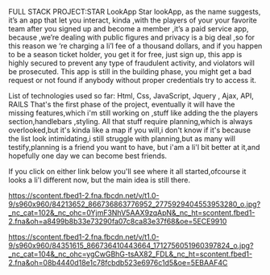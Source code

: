FULL STACK PROJECT:STAR LookApp
Star lookApp, as the name  suggests, it’s an app that let you interact, kinda ,with  the players of your your favorite team  after you signed up and become a member ,it’s a paid service app, because ,we’re dealing with public figures and privacy is a big deal ,so for this reason  we ‘re charging  a li’l fee of a thousand dollars, and if you happen to be a season ticket holder, you get it  for free, just sign up, this app is highly secured to prevent any type of fraudulent activity, and violators will be prosecuted. This app is still in the building phase, you might get a bad request or not found if anybody without proper credentials try to access it.

List of technologies used so far:
Html, Css, JavaScript,  Jquery ,  Ajax, API, RAILS
That's the first phase of the project, eventually it will have the missing features,which i'm still working on ,stuff like adding the the players section,handlebars ,styling.
All that stuff require planning,which is always overlooked,but it's kinda like a map if you will,i don't know if it's because the list look intimidating,i still struggle with planning,but as many will testify,planning is a friend you want to have, but i'am a li'l bit better at it,and hopefully one day we can become best friends.

If you click on either link  below you'll see where it all started,ofcourse it looks a li'l different now, but the main idea is still there.

https://scontent.fbed1-2.fna.fbcdn.net/v/t1.0-9/s960x960/84213652_866736863776952_2775929404553953280_o.jpg?_nc_cat=102&_nc_ohc=0YjmF3NhV5AAX9zqApN&_nc_ht=scontent.fbed1-2.fna&oh=a8499b8b33e73290fa07c8ca83e37f68&oe=5ECE9910

https://scontent.fbed1-2.fna.fbcdn.net/v/t1.0-9/s960x960/84351615_866736410443664_1712756051960397824_o.jpg?_nc_cat=104&_nc_ohc=ygCwGBhG-tsAX82_FDL&_nc_ht=scontent.fbed1-2.fna&oh=08b4440d18e1c78fcbdb523e6976c1d5&oe=5EBAAF4C
